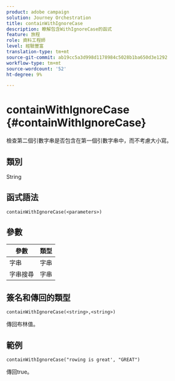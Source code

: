 ```yaml
---
product: adobe campaign
solution: Journey Orchestration
title: containWithIgnoreCase
description: 瞭解包含WithIgnoreCase的函式
feature: 旅程
role: 資料工程師
level: 經驗豐富
translation-type: tm+mt
source-git-commit: ab19cc5a3d998d1178984c5028b1ba650d3e1292
workflow-type: tm+mt
source-wordcount: '52'
ht-degree: 9%

---
```



# containWithIgnoreCase {#containWithIgnoreCase}

檢查第二個引數字串是否包含在第一個引數字串中，而不考慮大小寫。

## 類別

String

## 函式語法

`containWithIgnoreCase(<parameters>)`

## 參數

| 參數 | 類型 |
|-----------|------------------|
| 字串 | 字串 |
| 字串搜尋 | 字串 |

## 簽名和傳回的類型

`containWithIgnoreCase(<string>,<string>)`

傳回布林值。

## 範例

`containWithIgnoreCase("rowing is great', "GREAT")`

傳回true。
